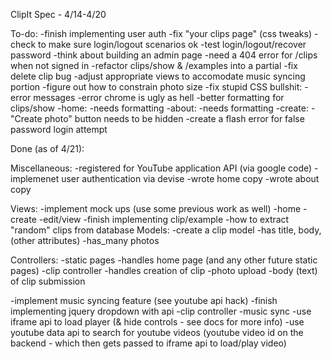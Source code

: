 ClipIt Spec - 4/14-4/20

To-do:
-finish implementing user auth
  -fix "your clips page" (css tweaks)
  -check to make sure login/logout scenarios ok
  -test login/logout/recover password
  -think about building an admin page
  -need a 404 error for /clips when not signed in
-refactor clips/show & /examples into a partial
-fix delete clip bug
-adjust appropriate views to accomodate music syncing portion
-figure out how to constrain photo size
-fix stupid CSS bullshit:
  -error messages
  -error chrome is ugly as hell
  -better formatting for clips/show
  -home:
    -needs formatting
  -about:
    -needs formatting
  -create:
    -"Create photo" button needs to be hidden
-create a flash error for false password login attempt

Done (as of 4/21):

Miscellaneous:
-registered for YouTube application API (via google code)
-implemenet user authentication via devise
-wrote home copy
-wrote about copy

Views:
-implement mock ups (use some previous work as well)
  -home
  -create
  -edit/view
-finish implementing clip/example
  -how to extract "random" clips from database
Models:
-create a clip model
  -has title, body, (other attributes)
  -has_many photos

Controllers:
-static pages
  -handles home page (and any other future static pages)
-clip controller
  -handles creation of clip
    -photo upload
    -body (text) of clip submission

-implement music syncing feature (see youtube api hack)
  -finish implementing jquery dropdown with api
  -clip controller
      -music sync
        -use iframe api to load player (& hide controls - see docs for more info)
        -use youtube data api to search for youtube videos
        (youtube video id on the backend - which then gets passed to iframe api to load/play video)

